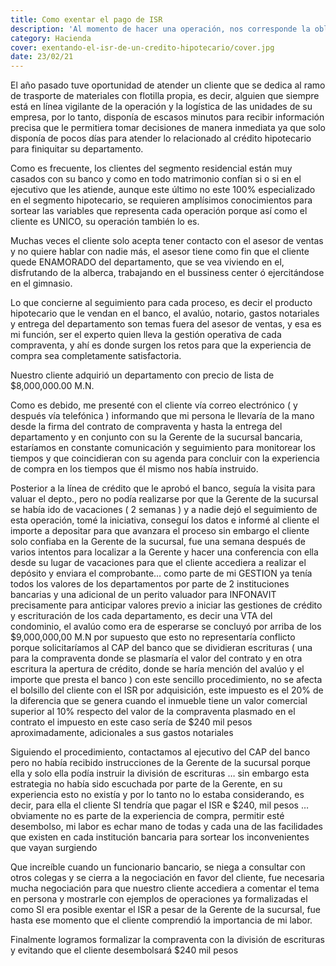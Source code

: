 ```yaml
---
title: Como exentar el pago de ISR
description: 'Al momento de hacer una operación, nos corresponde la obligación del pago de ISR, pero  hay formas de exentar este impuesto.'
category: Hacienda
cover: exentando-el-isr-de-un-credito-hipotecario/cover.jpg
date: 23/02/21
---
```


El año pasado tuve oportunidad de atender un cliente que se dedica al ramo de trasporte de materiales con flotilla propia, es decir, alguien que siempre está en línea vigilante de la operación y la logística de las unidades de su empresa, por lo tanto, disponía de escasos minutos para recibir información precisa que le permitiera tomar decisiones de manera inmediata ya que solo disponía de pocos días para atender lo relacionado al crédito hipotecario para finiquitar su departamento. 

Como es frecuente, los clientes del segmento residencial están muy casados con su banco y como en todo matrimonio confían si o si en el ejecutivo que les atiende, aunque este último no este 100% especializado en el segmento hipotecario, se requieren amplísimos conocimientos para sortear las variables que representa cada operación porque así como el cliente es UNICO, su operación también lo es. 

Muchas veces el cliente solo acepta tener contacto con el asesor de ventas y no quiere hablar con nadie más, el asesor tiene como fin que el cliente quede ENAMORADO del departamento, que se vea viviendo en el, disfrutando de la alberca, trabajando en el bussiness center ó ejercitándose en el gimnasio. 

Lo que concierne al seguimiento para cada proceso, es decir el producto hipotecario que le vendan en el banco, el avalúo, notario, gastos notariales y entrega del departamento son temas fuera del asesor de ventas, y esa es mi función, ser el experto quien lleva la gestión operativa de cada compraventa, y ahí es donde surgen los retos para que la experiencia de compra sea completamente satisfactoria. 

Nuestro cliente adquirió un departamento con precio de lista de $8,000,000.00 M.N.  

Como es debido, me presenté con el cliente vía correo electrónico ( y después vía telefónica )  informando que mi persona le llevaría de la mano desde la firma del contrato de compraventa y hasta la entrega del departamento y en conjunto con su la Gerente de la sucursal bancaria, estaríamos en constante comunicación y seguimiento para monitorear los tiempos y que coincidieran con su agenda para concluir con la experiencia de compra en los tiempos que él mismo nos había instruido. 

Posterior a la línea de crédito que le aprobó el banco, seguía la visita para valuar el depto., pero no podía realizarse por que la Gerente de la sucursal se había ido de vacaciones ( 2 semanas ) y a nadie dejó el seguimiento de esta operación, tomé la iniciativa, conseguí los datos e informé al cliente el importe a depositar para que avanzara el proceso sin embargo el cliente solo confiaba en la Gerente de la sucursal,  fue una semana después de varios intentos para localizar a la Gerente y hacer una conferencia con ella desde su lugar de vacaciones para que el cliente accediera a realizar el depósito y enviara el comprobante…  como parte de mi GESTION  ya tenía todos los valores de los departamentos por parte de 2 instituciones bancarias y una adicional de un perito valuador para INFONAVIT precisamente para anticipar valores previo a iniciar las gestiones de crédito y escrituración de los cada departamento, es decir una VTA del condominio, el avalúo como era de esperarse se concluyó por arriba de los $9,000,000,00 M.N por supuesto que esto no representaría conflicto porque solicitaríamos al CAP del banco que se dividieran escrituras ( una para la compraventa donde se plasmaría el valor del contrato y en otra escritura la apertura de crédito, donde se haría mención del avalúo y el importe que presta el banco ) con este sencillo procedimiento, no se afecta el bolsillo del cliente con el ISR por adquisición, este impuesto es el 20% de la diferencia  que se genera cuando el inmueble tiene un valor comercial superior al 10% respecto del valor de la compraventa plasmado en el contrato el impuesto en este caso sería de $240 mil pesos aproximadamente, adicionales a sus gastos notariales  

Siguiendo el procedimiento, contactamos al ejecutivo del CAP del banco pero no había recibido instrucciones de la Gerente de la sucursal porque ella y solo ella podía instruir la división de escrituras …  sin embargo esta estrategia no había sido escuchada por parte de la Gerente, en su experiencia esto no existía y por lo tanto no lo estaba considerando, es decir, para ella el cliente SI tendría que pagar el ISR e $240, mil pesos … obviamente no es parte de la experiencia de compra, permitir esté desembolso, mi labor es echar mano de todas y cada una de las facilidades que existen en cada institución bancaria para sortear los inconvenientes que vayan surgiendo  

Que increíble cuando un funcionario bancario, se niega a consultar con otros colegas y se cierra a la negociación en favor del cliente, fue necesaria mucha negociación para que nuestro cliente accediera a comentar el tema en persona y mostrarle con ejemplos de operaciones ya formalizadas el como SI era posible exentar el ISR a pesar de la Gerente de la sucursal, fue hasta ese momento que el cliente comprendió la importancia de mi labor. 

 

Finalmente logramos formalizar la compraventa con la división de escrituras y evitando que el cliente desembolsará $240 mil pesos  